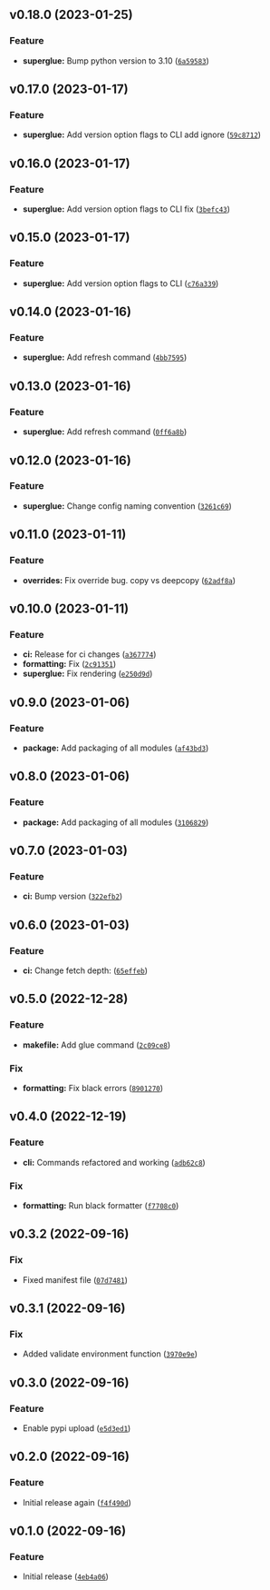 <!--next-version-placeholder-->

## v0.18.0 (2023-01-25)
### Feature
* **superglue:** Bump python version to 3.10 ([`6a59583`](https://github.com/JesseMaitland/superglue/commit/6a595839a2b5e1b559e3ff6181f9b32ea29308a9))

## v0.17.0 (2023-01-17)
### Feature
* **superglue:** Add version option flags to CLI add ignore ([`59c8712`](https://github.com/JesseMaitland/superglue/commit/59c87123e22325d710ad7012a48dffdc25032c77))

## v0.16.0 (2023-01-17)
### Feature
* **superglue:** Add version option flags to CLI fix ([`3befc43`](https://github.com/JesseMaitland/superglue/commit/3befc43df1ca14db189fa302565ee53e29cc4970))

## v0.15.0 (2023-01-17)
### Feature
* **superglue:** Add version option flags to CLI ([`c76a339`](https://github.com/JesseMaitland/superglue/commit/c76a339a4f71f7e311c7526f727d204e01254849))

## v0.14.0 (2023-01-16)
### Feature
* **superglue:** Add refresh command ([`4bb7595`](https://github.com/JesseMaitland/superglue/commit/4bb7595166d38199b7c59e414a5c9d35196497fe))

## v0.13.0 (2023-01-16)
### Feature
* **superglue:** Add refresh command ([`0ff6a8b`](https://github.com/JesseMaitland/superglue/commit/0ff6a8b5e804ec522ca0f249ed0ae4688c339c29))

## v0.12.0 (2023-01-16)
### Feature
* **superglue:** Change config naming convention ([`3261c69`](https://github.com/JesseMaitland/superglue/commit/3261c69bcaeab4dce7e6a3d6ce696ac94c08a481))

## v0.11.0 (2023-01-11)
### Feature
* **overrides:** Fix override bug. copy vs deepcopy ([`62adf8a`](https://github.com/JesseMaitland/superglue/commit/62adf8a4e3b45bfbb0064f7cb432d957bfadfb3f))

## v0.10.0 (2023-01-11)
### Feature
* **ci:** Release for ci changes ([`a367774`](https://github.com/JesseMaitland/superglue/commit/a367774706f962f4e656a7f2fb06a61bb7a8d4ce))
* **formatting:** Fix ([`2c91351`](https://github.com/JesseMaitland/superglue/commit/2c913510a3f61087b0c7e6a90c1222ada8ee7d24))
* **superglue:** Fix rendering ([`e250d9d`](https://github.com/JesseMaitland/superglue/commit/e250d9dd074c325f576672d8293ce59a678f16b4))

## v0.9.0 (2023-01-06)
### Feature
* **package:** Add packaging of all modules ([`af43bd3`](https://github.com/JesseMaitland/superglue/commit/af43bd3629d60a39d79f60a8e36dc096af56ab19))

## v0.8.0 (2023-01-06)
### Feature
* **package:** Add packaging of all modules ([`3106829`](https://github.com/JesseMaitland/superglue/commit/310682944d4f687a56845a2b328d37351a3eb4b6))

## v0.7.0 (2023-01-03)
### Feature
* **ci:** Bump version ([`322efb2`](https://github.com/JesseMaitland/superglue/commit/322efb2827dc692b628879a443c1dbd92e4c4fd3))

## v0.6.0 (2023-01-03)
### Feature
* **ci:** Change fetch depth: ([`65effeb`](https://github.com/JesseMaitland/superglue/commit/65effebc3659e8c71d461755849e690ffdc80c3d))

## v0.5.0 (2022-12-28)
### Feature
* **makefile:** Add glue command ([`2c09ce8`](https://github.com/JesseMaitland/superglue/commit/2c09ce84f167fae18014b7516fdf36af083cdb80))

### Fix
* **formatting:** Fix black errors ([`8901270`](https://github.com/JesseMaitland/superglue/commit/89012703a7b4ec8f60fb3736f4487c353007af94))

## v0.4.0 (2022-12-19)
### Feature
* **cli:** Commands refactored and working ([`adb62c8`](https://github.com/JesseMaitland/superglue/commit/adb62c8f95bdf7d9b014ddfae6da0d5b18905280))

### Fix
* **formatting:** Run black formatter ([`f7708c0`](https://github.com/JesseMaitland/superglue/commit/f7708c0b6ac47efe19b9f1c3b02eda20e59eb9b5))

## v0.3.2 (2022-09-16)
### Fix
* Fixed manifest file ([`07d7481`](https://github.com/JesseMaitland/superglue/commit/07d7481a20b6da6494b6dae009c5c70adc34538c))

## v0.3.1 (2022-09-16)
### Fix
* Added validate environment function ([`3970e9e`](https://github.com/JesseMaitland/superglue/commit/3970e9e20d4f5aeeafbb507a31c9cdd182de3d8d))

## v0.3.0 (2022-09-16)
### Feature
* Enable pypi upload ([`e5d3ed1`](https://github.com/JesseMaitland/superglue/commit/e5d3ed19abb5558b517ba893f17af44eda7c0dd1))

## v0.2.0 (2022-09-16)
### Feature
* Initial release again ([`f4f490d`](https://github.com/JesseMaitland/superglue/commit/f4f490d3fd9a4738ac590e30cd45fe419522793e))

## v0.1.0 (2022-09-16)
### Feature
* Initial release ([`4eb4a06`](https://github.com/JesseMaitland/superglue/commit/4eb4a06f00eef9554719f49d61f59e7ac0a53998))

